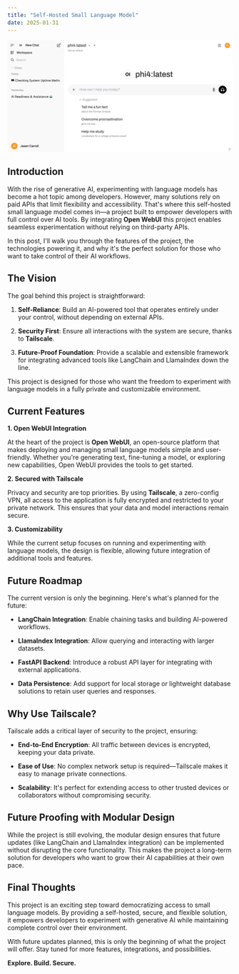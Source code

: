 ```yaml
---
title: "Self-Hosted Small Language Model"
date: 2025-01-31
---
```

![Project Screenshot](/slm-dashboard.png)

## Introduction

With the rise of generative AI, experimenting with language models has become a hot topic among developers. However, many solutions rely on paid APIs that limit flexibility and accessibility. That's where this self-hosted small language model comes in—a project built to empower developers with full control over AI tools. By integrating **Open WebUI** this project enables seamless experimentation without relying on third-party APIs.

In this post, I'll walk you through the features of the project, the technologies powering it, and why it's the perfect solution for those who want to take control of their AI workflows.

## **The Vision**

The goal behind this project is straightforward:

1.	**Self-Reliance**: Build an AI-powered tool that operates entirely under your control, without depending on external APIs.

2.	**Security First**: Ensure all interactions with the system are secure, thanks to **Tailscale**.

3.	**Future-Proof Foundation**: Provide a scalable and extensible framework for integrating advanced tools like LangChain and LlamaIndex down the line.

This project is designed for those who want the freedom to experiment with language models in a fully private and customizable environment.

## **Current Features**

**1. Open WebUI Integration**

At the heart of the project is **Open WebUI**, an open-source platform that makes deploying and managing small language models simple and user-friendly. Whether you're generating text, fine-tuning a model, or exploring new capabilities, Open WebUI provides the tools to get started.

**2. Secured with Tailscale**

Privacy and security are top priorities. By using **Tailscale**, a zero-config VPN, all access to the application is fully encrypted and restricted to your private network. This ensures that your data and model interactions remain secure.

**3. Customizability**

While the current setup focuses on running and experimenting with language models, the design is flexible, allowing future integration of additional tools and features.

## **Future Roadmap**

The current version is only the beginning. Here's what's planned for the future:

- **LangChain Integration**: Enable chaining tasks and building AI-powered workflows.

- **LlamaIndex Integration**: Allow querying and interacting with larger datasets.

- **FastAPI Backend**: Introduce a robust API layer for integrating with external applications.

- **Data Persistence**: Add support for local storage or lightweight database solutions to retain user queries and responses.

## **Why Use Tailscale?**

Tailscale adds a critical layer of security to the project, ensuring:

- **End-to-End Encryption**: All traffic between devices is encrypted, keeping your data private.

- **Ease of Use**: No complex network setup is required—Tailscale makes it easy to manage private connections.

- **Scalability**: It's perfect for extending access to other trusted devices or collaborators without compromising security.

## **Future Proofing with Modular Design**

While the project is still evolving, the modular design ensures that future updates (like LangChain and LlamaIndex integration) can be implemented without disrupting the core functionality. This makes the project a long-term solution for developers who want to grow their AI capabilities at their own pace.

## **Final Thoughts**

This project is an exciting step toward democratizing access to small language models. By providing a self-hosted, secure, and flexible solution, it empowers developers to experiment with generative AI while maintaining complete control over their environment.

With future updates planned, this is only the beginning of what the project will offer. Stay tuned for more features, integrations, and possibilities.

**Explore. Build. Secure.**